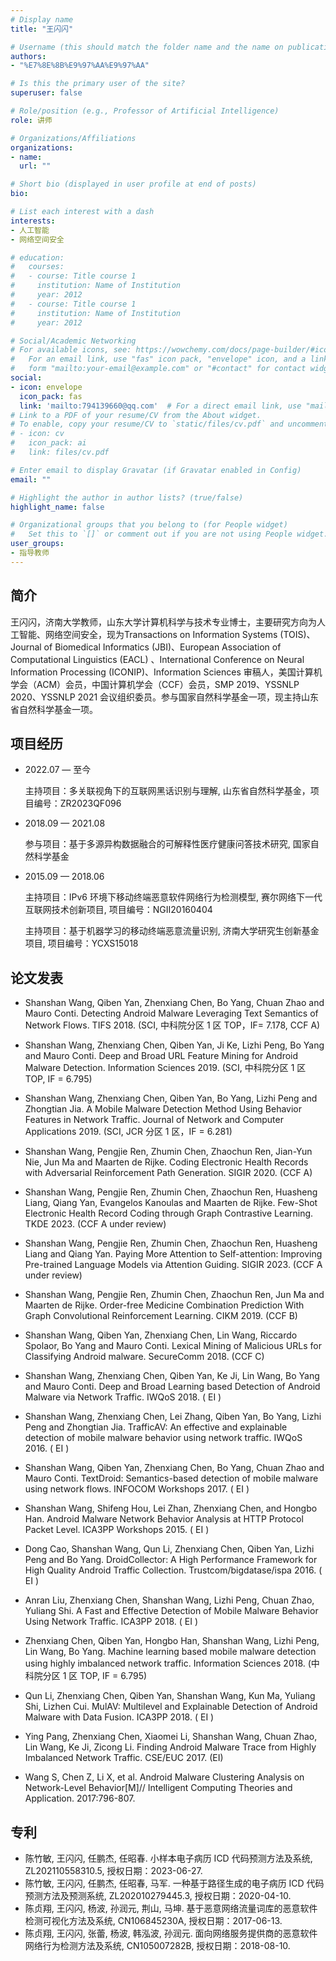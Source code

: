```yaml
---
# Display name
title: "王闪闪"

# Username (this should match the folder name and the name on publications)
authors:
- "%E7%8E%8B%E9%97%AA%E9%97%AA"

# Is this the primary user of the site?
superuser: false

# Role/position (e.g., Professor of Artificial Intelligence)
role: 讲师

# Organizations/Affiliations
organizations:
- name: 
  url: ""

# Short bio (displayed in user profile at end of posts)
bio: 

# List each interest with a dash
interests:
- 人工智能
- 网络空间安全

# education:
#   courses:
#   - course: Title course 1
#     institution: Name of Institution
#     year: 2012
#   - course: Title course 1
#     institution: Name of Institution
#     year: 2012

# Social/Academic Networking
# For available icons, see: https://wowchemy.com/docs/page-builder/#icons
#   For an email link, use "fas" icon pack, "envelope" icon, and a link in the
#   form "mailto:your-email@example.com" or "#contact" for contact widget.
social:
- icon: envelope
  icon_pack: fas
  link: 'mailto:794139660@qq.com'  # For a direct email link, use "mailto:test@example.org".
# Link to a PDF of your resume/CV from the About widget.
# To enable, copy your resume/CV to `static/files/cv.pdf` and uncomment the lines below.
# - icon: cv
#   icon_pack: ai
#   link: files/cv.pdf

# Enter email to display Gravatar (if Gravatar enabled in Config)
email: ""

# Highlight the author in author lists? (true/false)
highlight_name: false

# Organizational groups that you belong to (for People widget)
#   Set this to `[]` or comment out if you are not using People widget.
user_groups:
- 指导教师
---
```


## 简介
王闪闪，济南大学教师，山东大学计算机科学与技术专业博士，主要研究方向为人工智能、网络空间安全，现为Transactions on Information Systems (TOIS)、Journal of Biomedical Informatics (JBI)、European Association of Computational Linguistics (EACL) 、International Conference on Neural Information Processing (ICONIP)、Information Sciences 审稿人，美国计算机学会（ACM）会员，中国计算机学会（CCF）会员，SMP 2019、YSSNLP 2020、YSSNLP 2021 会议组织委员。参与国家自然科学基金一项，现主持山东省自然科学基金一项。

## 项目经历

- 2022.07 — 至今
  
  主持项目：多关联视角下的互联网黑话识别与理解, 山东省自然科学基金，项目编号：ZR2023QF096
- 2018.09 — 2021.08
  
  参与项目：基于多源异构数据融合的可解释性医疗健康问答技术研究, 国家自然科学基金
- 2015.09 — 2018.06 
  
  主持项目：IPv6 环境下移动终端恶意软件网络行为检测模型, 赛尔网络下一代互联网技术创新项目, 项目编号：NGII20160404

  主持项目：基于机器学习的移动终端恶意流量识别, 济南大学研究生创新基金项目, 项目编号：YCXS15018

## 论文发表

- Shanshan Wang, Qiben Yan, Zhenxiang Chen, Bo Yang, Chuan Zhao and Mauro Conti. Detecting Android Malware Leveraging Text Semantics of Network Flows. TIFS 2018. (SCI, 中科院分区 1 区 TOP，IF= 7.178, CCF A)
- Shanshan Wang, Zhenxiang Chen, Qiben Yan, Ji Ke, Lizhi Peng, Bo Yang and Mauro Conti. Deep and Broad URL Feature Mining for Android Malware Detection. Information Sciences 2019. (SCI, 中科院分区 1 区 TOP, IF = 6.795)
- Shanshan Wang, Zhenxiang Chen, Qiben Yan, Bo Yang, Lizhi Peng and Zhongtian Jia. A Mobile Malware Detection Method Using Behavior Features in Network Traffic. Journal of Network and Computer Applications 2019. (SCI, JCR 分区 1 区，IF = 6.281)
- Shanshan Wang, Pengjie Ren, Zhumin Chen, Zhaochun Ren, Jian-Yun Nie, Jun Ma and Maarten de Rijke. Coding Electronic Health Records with Adversarial Reinforcement Path Generation. SIGIR 2020. (CCF A)
- Shanshan Wang, Pengjie Ren, Zhumin Chen, Zhaochun Ren, Huasheng Liang, Qiang Yan, Evangelos Kanoulas and Maarten de Rijke. Few-Shot Electronic Health Record Coding through Graph Contrastive Learning. TKDE 2023. (CCF A under review)
- Shanshan Wang, Pengjie Ren, Zhumin Chen, Zhaochun Ren, Huasheng Liang and Qiang Yan. Paying More Attention to Self-attention: Improving Pre-trained Language Models via Attention Guiding. SIGIR 2023. (CCF A under review)
- Shanshan Wang, Pengjie Ren, Zhumin Chen, Zhaochun Ren, Jun Ma and Maarten de Rijke. Order-free Medicine Combination Prediction With Graph Convolutional Reinforcement Learning. CIKM 2019. (CCF B)
- Shanshan Wang, Qiben Yan, Zhenxiang Chen, Lin Wang, Riccardo Spolaor, Bo Yang and Mauro Conti. Lexical Mining of Malicious URLs for Classifying Android malware. SecureComm 2018. (CCF C)
- Shanshan Wang, Zhenxiang Chen, Qiben Yan, Ke Ji, Lin Wang, Bo Yang and Mauro Conti. Deep and Broad Learning based Detection of Android Malware via Network Traffic. IWQoS 2018. ( EI )
- Shanshan Wang, Zhenxiang Chen, Lei Zhang, Qiben Yan, Bo Yang, Lizhi Peng and Zhongtian Jia. TrafficAV: An effective and explainable detection of mobile malware behavior using network traffic. IWQoS 2016. ( EI )
- Shanshan Wang, Qiben Yan, Zhenxiang Chen, Bo Yang, Chuan Zhao and Mauro Conti. TextDroid: Semantics-based detection of mobile malware using network flows. INFOCOM Workshops 2017. ( EI )
- Shanshan Wang, Shifeng Hou, Lei Zhan, Zhenxiang Chen, and Hongbo Han. Android Malware Network Behavior Analysis at HTTP Protocol Packet Level. ICA3PP Workshops 2015. ( EI )
- Dong Cao, Shanshan Wang, Qun Li, Zhenxiang Chen, Qiben Yan, Lizhi Peng and Bo Yang. DroidCollector: A High Performance Framework for High Quality Android Traffic Collection. Trustcom/bigdatase/ispa 2016. ( EI )
- Anran Liu, Zhenxiang Chen, Shanshan Wang, Lizhi Peng, Chuan Zhao, Yuliang Shi. A Fast and Effective Detection of Mobile Malware Behavior Using Network Traffic. ICA3PP 2018. ( EI )
- Zhenxiang Chen, Qiben Yan, Hongbo Han, Shanshan Wang, Lizhi Peng, Lin Wang, Bo Yang. Machine learning based mobile malware detection using highly imbalanced network traffic. Information Sciences 2018. (中科院分区 1 区 TOP, IF = 6.795)
- Qun Li, Zhenxiang Chen, Qiben Yan, Shanshan Wang, Kun Ma, Yuliang Shi, Lizhen Cui. MulAV: Multilevel and Explainable Detection of Android Malware with Data Fusion. ICA3PP 2018. ( EI )
- Ying Pang, Zhenxiang Chen, Xiaomei Li, Shanshan Wang, Chuan Zhao, Lin Wang, Ke Ji, Zicong Li. Finding Android Malware Trace from Highly Imbalanced Network Traffic. CSE/EUC 2017. (EI)

- Wang S, Chen Z, Li X, et al. Android Malware Clustering Analysis on Network-Level Behavior[M]// Intelligent Computing Theories and Application. 2017:796-807.

## 专利

- 陈竹敏, 王闪闪, 任鹏杰, 任昭春. 小样本电子病历 ICD 代码预测方法及系统, ZL202110558310.5, 授权日期：2023-06-27.
- 陈竹敏, 王闪闪, 任鹏杰, 任昭春, 马军. 一种基于路径生成的电子病历 ICD 代码预测方法及预测系统, ZL202010279445.3, 授权日期：2020-04-10.
- 陈贞翔, 王闪闪, 杨波, 孙润元, 荆山, 马坤. 基于恶意网络流量词库的恶意软件检测可视化方法及系统, CN106845230A, 授权日期：2017-06-13.
- 陈贞翔, 王闪闪, 张蕾, 杨波, 韩泓波, 孙润元. 面向网络服务提供商的恶意软件网络行为检测方法及系统, CN105007282B, 授权日期：2018-08-10.
